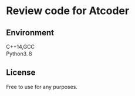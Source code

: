 # Review code for Atcoder

## Environment
C++14,GCC  
Python3.８

## License
Free to use for any purposes.
